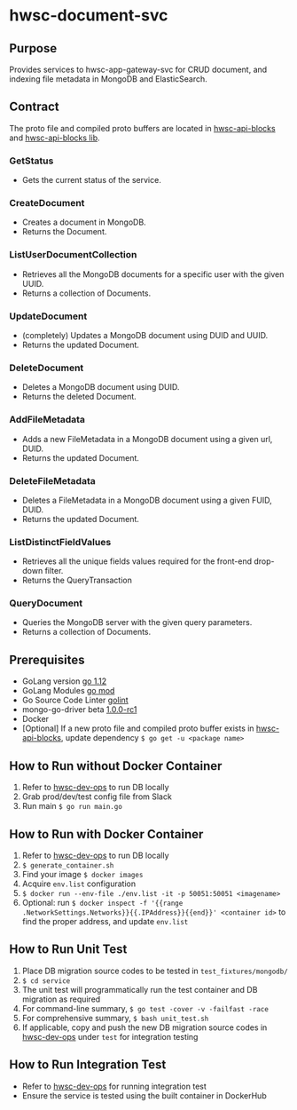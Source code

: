 # hwsc-document-svc

## Purpose
 Provides services to hwsc-app-gateway-svc for CRUD document, and indexing file metadata in MongoDB and ElasticSearch.

## Contract
The proto file and compiled proto buffers are located in [hwsc-api-blocks](https://github.com/hwsc-org/hwsc-api-blocks/tree/master/protobuf/hwsc-document-svc/document) and [hwsc-api-blocks lib](https://github.com/hwsc-org/hwsc-api-blocks/tree/master/protobuf/lib).
### GetStatus
- Gets the current status of the service.
### CreateDocument
- Creates a document in MongoDB.
- Returns the Document.
### ListUserDocumentCollection
- Retrieves all the MongoDB documents for a specific user with the given UUID.
- Returns a collection of Documents.
### UpdateDocument
- (completely) Updates a MongoDB document using DUID and UUID.
- Returns the updated Document.
### DeleteDocument
- Deletes a MongoDB document using DUID.
- Returns the deleted Document.
### AddFileMetadata
- Adds a new FileMetadata in a MongoDB document using a given url, DUID.
- Returns the updated Document.
### DeleteFileMetadata
- Deletes a FileMetadata in a MongoDB document using a given FUID, DUID.
- Returns the updated Document.
### ListDistinctFieldValues
- Retrieves all the unique fields values required for the front-end drop-down filter.
- Returns the QueryTransaction
### QueryDocument
- Queries the MongoDB server with the given query parameters.
- Returns a collection of Documents.

## Prerequisites
- GoLang version [go 1.12](https://golang.org/dl/)
- GoLang Modules [go mod](https://github.com/golang/go/wiki/Modules)
- Go Source Code Linter [golint](https://github.com/golang/lint)
- mongo-go-driver beta [1.0.0-rc1](https://github.com/mongodb/mongo-go-driver)
- Docker
- [Optional] If a new proto file and compiled proto buffer exists in [hwsc-api-blocks](https://github.com/hwsc-org/hwsc-api-blocks/tree/master/protobuf/hwsc-document-svc/document), update dependency `$ go get -u <package name>`

## How to Run without Docker Container
1. Refer to [hwsc-dev-ops](https://github.com/hwsc-org/hwsc-dev-ops) to run DB locally
2. Grab prod/dev/test config file from Slack
3. Run main `$ go run main.go`

## How to Run with Docker Container
1. Refer to [hwsc-dev-ops](https://github.com/hwsc-org/hwsc-dev-ops) to run DB locally
2. `$ generate_container.sh`
3. Find your image `$ docker images`
4. Acquire `env.list` configuration
5. `$ docker run --env-file ./env.list -it -p 50051:50051 <imagename>`
6. Optional: run `$ docker inspect -f '{{range .NetworkSettings.Networks}}{{.IPAddress}}{{end}}' <container id>` to find the proper address, and update `env.list`

## How to Run Unit Test
1. Place DB migration source codes to be tested in `test_fixtures/mongodb/`
2. `$ cd service`
3. The unit test will programmatically run the test container and DB migration as required
4. For command-line summary, `$ go test -cover -v -failfast -race`
5. For comprehensive summary, `$ bash unit_test.sh`
6. If applicable, copy and push the new DB migration source codes in [hwsc-dev-ops](https://github.com/hwsc-org/hwsc-dev-ops) under `test` for integration testing

## How to Run Integration Test
- Refer to [hwsc-dev-ops](https://github.com/hwsc-org/hwsc-dev-ops) for running integration test
- Ensure the service is tested using the built container in DockerHub

